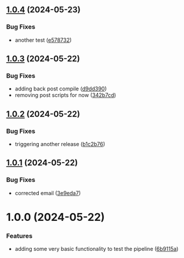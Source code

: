 ## [1.0.4](https://github.com/roycenobles/cdk-constructs/compare/v1.0.3...v1.0.4) (2024-05-23)


### Bug Fixes

* another test ([e578732](https://github.com/roycenobles/cdk-constructs/commit/e578732a1612c5903a88b4c3dcf8cc6a23bbf637))

## [1.0.3](https://github.com/roycenobles/cdk-constructs/compare/v1.0.2...v1.0.3) (2024-05-22)


### Bug Fixes

* adding back post compile ([d9dd390](https://github.com/roycenobles/cdk-constructs/commit/d9dd3906b4b9fc9dd22d59c8c7c324bf9d9e323e))
* removing post scripts for now ([342b7cd](https://github.com/roycenobles/cdk-constructs/commit/342b7cd285340c1d2e545fcdc95607774bb64755))

## [1.0.2](https://github.com/roycenobles/cdk-constructs/compare/v1.0.1...v1.0.2) (2024-05-22)


### Bug Fixes

* triggering another release ([b1c2b76](https://github.com/roycenobles/cdk-constructs/commit/b1c2b765e18b9d6e37ab025e669516b0aa5e43f5))

## [1.0.1](https://github.com/roycenobles/cdk-constructs/compare/v1.0.0...v1.0.1) (2024-05-22)


### Bug Fixes

* corrected email ([3e9eda7](https://github.com/roycenobles/cdk-constructs/commit/3e9eda76cb594912bab326ab0fbd470e536ac2e1))

# 1.0.0 (2024-05-22)


### Features

* adding some very basic functionality to test the pipeline ([6b9115a](https://github.com/roycenobles/cdk-constructs/commit/6b9115aeef37996e6fbc3578b5f82486114445e7))
